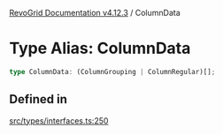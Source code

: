 [RevoGrid Documentation v4.12.3](README.md) / ColumnData

# Type Alias: ColumnData

```ts
type ColumnData: (ColumnGrouping | ColumnRegular)[];
```

## Defined in

[src/types/interfaces.ts:250](https://github.com/revolist/revogrid/blob/d8faaf908685ef9767dc3ea8ccad1628e41fbf76/src/types/interfaces.ts#L250)
